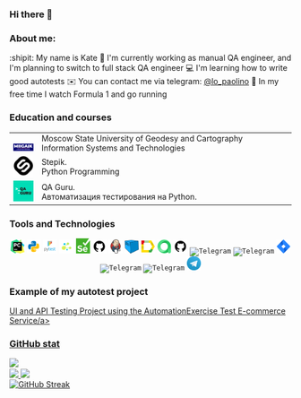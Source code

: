 ### Hi there 👋

### About me:

:shipit: My name is Kate
:hammer: I'm currently working as manual QA engineer, and I'm planning to switch to full stack QA engineer
:computer: I'm learning how to write good autotests
:envelope: You can contact me via telegram: <a target="_blank" href="https://t.me/lo_paolino">@lo_paolino</a>
:checkered_flag: In my free time I watch Formula 1 and go running


### Education and courses
<table width="100%" border='0'>
    <tr><td width="10%" valign="bottom"><img src="icons/miigaik.png"></td><td valign="middle">Moscow State University of Geodesy and Cartography</br>Information Systems and Technologies</td></tr>
    <tr><td width="10%" valign="bottom"><img src="icons/stepik.png"></td><td valign="middle">Stepik.</br>Python Programming</td></tr>
    <tr><td width="10%" valign="bottom"><img src="icons/qa_guru.png"></td><td valign="middle">QA Guru.</br>Автоматизация тестирования на Python.</td></tr>
</table>

### Tools and Technologies

<p  align="center">
  <code><img width="5%" title="Pycharm" src="https://github.com/shadowkatja/qa_guru_python_8_final_work/blob/master/images/icons/pycharm.png"></code>
  <code><img width="5%" title="Python" src="https://github.com/shadowkatja/qa_guru_python_8_final_work/blob/master/images/icons/python.png"></code>
  <code><img width="5%" title="Pytest" src="https://github.com/shadowkatja/qa_guru_python_8_final_work/blob/master/images/icons/pytest.png"></code>
  <code><img width="5%" title="Selene" src="https://github.com/shadowkatja/qa_guru_python_8_final_work/blob/master/images/icons/selene.png"></code>
  <code><img width="5%" title="Selenium" src="https://github.com/shadowkatja/qa_guru_python_8_final_work/blob/master/images/icons/selenium.png"></code>
  <code><img width="5%" title="GitHub" src="https://github.com/shadowkatja/qa_guru_python_8_final_work/blob/master/images/icons/github.png"></code>
  <code><img width="5%" title="Jenkins" src="https://github.com/shadowkatja/qa_guru_python_8_final_work/blob/master/images/icons/jenkins.png"></code>
  <code><img width="5%" title="Selenoid" src="https://github.com/shadowkatja/qa_guru_python_8_final_work/blob/master/images/icons/selenoid.png"></code>
  <code><img width="5%" title="Allure Report" src="https://github.com/shadowkatja/qa_guru_python_8_final_work/blob/master/images/icons/allure.png"></code>
  <code><img width="5%" title="Allure TestOps" src="https://github.com/shadowkatja/qa_guru_python_8_final_work/blob/master/images/icons/allure_testops.png"></code>
  <code><img width="5%" title="Telegram" src="https://github.com/shadowkatja/qa_guru_python_8_final_work/blob/master/images/icons/github.png"></code>
  <code><img width="5%" title="Telegram" src="https://github.com/shadowkatja/qa_guru_python_8_final_work/blob/master/images/icons/postgre.png"></code>
  <code><img width="5%" title="Telegram" src="https://github.com/shadowkatja/qa_guru_python_8_final_work/blob/master/images/icons/postman.png"></code>
  <code><img width="5%" title="Telegram" src="https://github.com/shadowkatja/qa_guru_python_8_final_work/blob/master/images/icons/jira.png"></code>
  <code><img width="5%" title="Telegram" src="https://github.com/shadowkatja/qa_guru_python_8_final_work/blob/master/images/icons/confluence.png"></code>
  <code><img width="5%" title="Telegram" src="https://github.com/shadowkatja/qa_guru_python_8_final_work/blob/master/images/icons/slack.png"></code>
  <code><img width="5%" title="Telegram" src="https://github.com/shadowkatja/qa_guru_python_8_final_work/blob/master/images/icons/telegram.png"></code>
</p>

### Example of my autotest project
<a target="_blank" href="https://github.com/shadowkatja/qa_guru_python_8_final_work">UI and API Testing Project using the AutomationExercise Test E-commerce Service/a>

### GitHub stat

![](http://github-profile-summary-cards.vercel.app/api/cards/profile-details?username=shadowkatja&theme=radical)
</br>
![](http://github-profile-summary-cards.vercel.app/api/cards/repos-per-language?username=shadowkatja&theme=radical) ![](http://github-profile-summary-cards.vercel.app/api/cards/stats?username=shadowkatja&theme=radical)
</br>
[![GitHub Streak](https://streak-stats.demolab.com?user=shadowkatja&theme=radical)](https://git.io/streak-stats)

